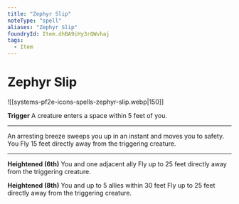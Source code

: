 ```yaml
---
title: "Zephyr Slip"
noteType: "spell"
aliases: "Zephyr Slip"
foundryId: Item.dhBA9iHy3rQWvhaj
tags:
  - Item
---
```


# Zephyr Slip
![[systems-pf2e-icons-spells-zephyr-slip.webp|150]]

**Trigger** A creature enters a space within 5 feet of you.

* * *

An arresting breeze sweeps you up in an instant and moves you to safety. You Fly 15 feet directly away from the triggering creature.

* * *

**Heightened (6th)** You and one adjacent ally Fly up to 25 feet directly away from the triggering creature.

**Heightened (8th)** You and up to 5 allies within 30 feet Fly up to 25 feet directly away from the triggering creature.
